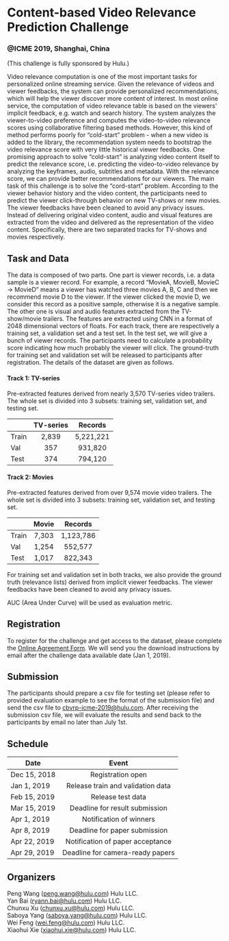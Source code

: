 # Content-based Video Relevance Prediction Challenge
### @ICME 2019, Shanghai, China

(This challenge is fully sponsored by Hulu.)

Video relevance computation is one of the most important tasks for personalized online streaming service. Given the relevance of videos and viewer feedbacks, the system can provide personalized recommendations, which will help the viewer discover more content of interest. In most online service, the computation of video relevance table is based on the viewers' implicit feedback, e.g. watch and search history. The system analyzes the viewer-to-video preference and computes the video-to-video relevance scores using collaborative filtering based methods. However, this kind of method performs poorly for “cold-start” problem - when a new video is added to the library, the recommendation system needs to bootstrap the video relevance score with very little historical viewer feedbacks. One promising approach to solve “cold-start” is analyzing video content itself to predict the relevance score, i.e. predicting the video-to-video relevance by analyzing the keyframes, audio, subtitles and metadata. With the relevance score, we can provide better recommendations for our viewers. The main task of this challenge is to solve the “cord-start” problem. According to the viewer behavior history and the video content, the participants need to predict the viewer click-through behavior on new TV-shows or new movies. The viewer feedbacks have been cleaned to avoid any privacy issues. Instead of delivering original video content, audio and visual features are extracted from the video and delivered as the representation of the video content. Specifically, there are two separated tracks for TV-shows and movies respectively.

## Task and Data

The data is composed of two parts. One part is viewer records, i.e. a data sample is a viewer record. For example, a record “MovieA, MovieB, MovieC -> MovieD” means a viewer has watched three movies A, B, C and then we recommend movie D to the viewer. If the viewer clicked the movie D, we consider this record as a positive sample, otherwise it is a negative sample. The other one is visual and audio features extracted from the TV-show/movie trailers. The features are extracted using CNN in a format of 2048 dimensional vectors of floats. For each track, there are respectively a training set, a validation set and a test set. In the test set, we will give a bunch of viewer records. The participants need to calculate a probability score indicating how much probably the viewer will click. The ground-truth for training set and validation set will be released to participants after registration. The details of the dataset are given as follows.

#### Track 1: TV-series

Pre-extracted features derived from nearly 3,570 TV-series video trailers. The whole set is divided into 3 subsets: training set, validation set, and testing set.

|           |  TV-series |   Records   |
| --------- |:---------: |:-----------:|
|   Train   |   2,839    |  5,221,221  |
|   Val     |    357     |   931,820   |
|   Test    |    374     |   794,120   |


#### Track 2: Movies

Pre-extracted features derived from over 9,574 movie video trailers. The whole set is divided into 3 subsets: training set, validation set, and testing set.

|           |   Movie   |   Records   |
| --------- |:---------:|:-----------:|
|   Train   |   7,303   |  1,123,786  |
|   Val     |   1,254   |   552,577   |
|   Test    |   1,017   |   822,343   |

For training set and validation set in both tracks, we also provide the ground truth (relevance lists) derived from implicit viewer feedbacks. The viewer feedbacks have been cleaned to avoid any privacy issues.

AUC (Area Under Curve) will be used as evaluation metric.


## Registration

To register for the challenge and get access to the dataset, please complete the [Online Agreement Form](https://freeonlinesurveys.com/s/lDBaYlvA). We will send you the download instructions by email after the challenge data available date (Jan 1, 2019).

## Submission

The participants should prepare a csv file for testing set (please refer to provided evaluation example to see the format of the submission file) and send the csv file to cbvrp-icme-2019@hulu.com. After receiving the submission csv file, we will evaluate the results and send back to the participants by email no later than July 1st.

## Schedule

|        Date       |                  Event               |
| ----------------- |:------------------------------------:|
|   Dec 15, 2018    | Registration open                    |
|   Jan 1, 2019     | Release train and validation data    | 
|   Feb 15, 2019    | Release test data                    |
|   Mar 15, 2019    | Deadline for result submission       |
|   Apr 1, 2019     | Notification of winners              |
|   Apr 8, 2019     | Deadline for paper submission        |
|   Apr 22, 2019    | Notification of paper acceptance     |
|   Apr 29, 2019    | Deadline for camera-ready papers     |


## Organizers

Peng Wang (peng.wang@hulu.com) Hulu LLC.\
Yan Bai (ryann.bai@hulu.com) Hulu LLC.\
Chunxu Xu (chunxu.xu@hulu.com) Hulu LLC.\
Saboya Yang (saboya.yang@hulu.com) Hulu LLC.\
Wei Feng (wei.feng@hulu.com) Hulu LLC.\
Xiaohui Xie (xiaohui.xie@hulu.com) Hulu LLC.

